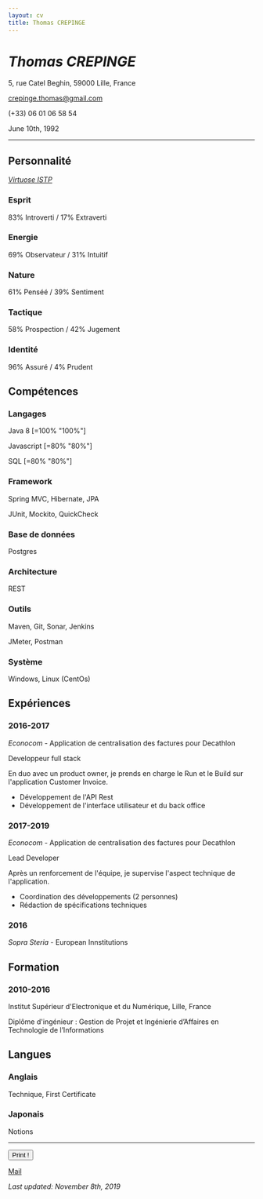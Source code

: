 ```yaml
---
layout: cv
title: Thomas CREPINGE
---
```

# *Thomas CREPINGE*

5, rue Catel Beghin, 59000 Lille, France

crepinge.thomas@gmail.com

(+33) 06 01 06 58 54

June 10th, 1992

---

## Personnalité

[_Virtuose ISTP_](https://www.16personalities.com/istps-at-work)

### Esprit
83% Introverti / 17% Extraverti

### Energie
69% Observateur / 31% Intuitif

### Nature
61% Penséé / 39% Sentiment

### Tactique
58% Prospection / 42% Jugement

### Identité
96% Assuré / 4% Prudent

## Compétences

### Langages
Java 8
[=100% "100%"]

Javascript
[=80% "80%"]

SQL
[=80% "80%"]

### Framework
Spring MVC, Hibernate, JPA

JUnit, Mockito, QuickCheck

### Base de données
Postgres

### Architecture
REST

### Outils
Maven, Git, Sonar, Jenkins

JMeter, Postman

### Système
Windows, Linux (CentOs)

## Expériences

### 2016-2017
_Econocom_ - Application de centralisation des factures pour Decathlon

Developpeur full stack

En duo avec un product owner, je prends en charge le Run et le Build sur l'application Customer Invoice.

* Développement de l'API Rest
* Développement de l'interface utilisateur et du back office


### 2017-2019
_Econocom_ - Application de centralisation des factures pour Decathlon

Lead Developer

Après un renforcement de l'équipe, je supervise l'aspect technique de l'application.

* Coordination des développements (2 personnes)
* Rédaction de spécifications techniques

### 2016
_Sopra Steria_ - European Innstitutions

## Formation

### 2010-2016
Institut Supérieur d'Electronique et du Numérique, Lille, France

Diplôme d'ingénieur : Gestion de Projet et Ingénierie d’Affaires en Technologie de l’Informations

## Langues

### Anglais

Technique, First Certificate

### Japonais

Notions

---

<button id="bt-print" onclick="window.print();">Print !</button>

[Mail](mailto:crepinge.thomas@gmail.com)

*Last updated: November 8th, 2019*



